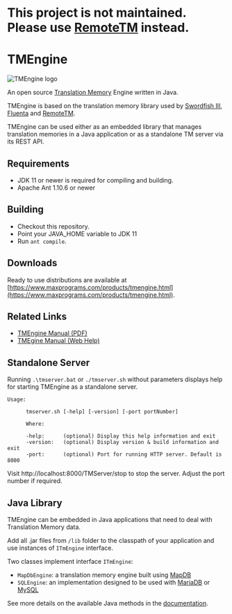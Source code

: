 # This project is not maintained. Please use [RemoteTM](https://github.com/rmraya/RemoteTM) instead.


# TMEngine

<img src="https://www.maxprograms.com/images/tmengine_s.png" alt="TMEngine logo"/>

An open source [Translation Memory](https://en.wikipedia.org/wiki/Translation_memory) Engine written in Java.

TMEngine is based on the translation memory library used by [Swordfish III](https://www.maxprograms.com/products/swordfish.html), [Fluenta](https://www.maxprograms.com/products/fluenta.html) and [RemoteTM](https://www.maxprograms.com/products/remotetm.html).

TMEngine can be used either as an embedded library that manages translation memories in a Java application or as a standalone TM server via its REST API.

## Requirements

- JDK 11 or newer is required for compiling and building.
- Apache Ant 1.10.6 or newer

## Building

- Checkout this repository.
- Point your JAVA_HOME variable to JDK 11
- Run `ant compile`.

## Downloads

Ready to use distributions are available at [https://www.maxprograms.com/products/tmengine.html](https://www.maxprograms.com/products/tmengine.html).

## Related Links

- [TMEngine Manual (PDF)](https://www.maxprograms.com/support/tmengine.pdf)
- [TMEgine Manual (Web Help)](https://www.maxprograms.com/support/tmengine.html)

## Standalone Server

Running `.\tmserver.bat` or `./tmserver.sh` without parameters displays help for starting TMEngine as a standalone server.
```
Usage:
                
      tmserver.sh [-help] [-version] [-port portNumber]
                
      Where:
                
      -help:      (optional) Display this help information and exit
      -version:   (optional) Display version & build information and exit
      -port:      (optional) Port for running HTTP server. Default is 8000
```

Visit http://localhost:8000/TMServer/stop to stop the server. Adjust the port number if required.

## Java Library

TMEngine can be embedded in Java applications that need to deal with Translation Memory data.

Add all .jar files from `/lib` folder to the classpath of your application and use instances of `ITmEngine` interface.

Two classes implement interface `ITmEngine`:

- `MapDbEngine`: a translation memory engine built using [MapDB](http://mapdb.org)
- `SQLEngine`: an implementation designed to be used with [MariaDB](https://mariadb.org/) or [MySQL](https://www.mysql.com/)

See more details on the available Java methods in the [documentation](https://www.maxprograms.com/support/tmengine/TMEngine.html).

